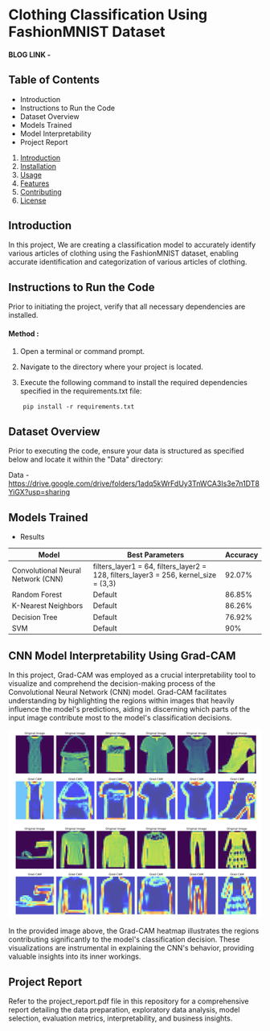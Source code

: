 # Clothing Classification Using FashionMNIST Dataset

#### BLOG LINK - 

## Table of Contents
- Introduction
- Instructions to Run the Code
- Dataset Overview
- Models Trained
- Model Interpretability 
- Project Report

1. [Introduction](#introduction)
2. [Installation](#installation)
3. [Usage](#usage)
4. [Features](#features)
5. [Contributing](#contributing)
6. [License](#license)

## Introduction <a name="introduction"></a>
In this project, We are creating a classification model to accurately identify various articles of clothing using the FashionMNIST dataset, enabling accurate identification and categorization of various articles of clothing.

##  Instructions to Run the Code

Prior to initiating the project, verify that all necessary dependencies are installed.

  #### Method : 
1. Open a terminal or command prompt.

2. Navigate to the directory where your project is located.

3. Execute the following command to install the required dependencies specified in the requirements.txt file:

```
    pip install -r requirements.txt
```

##  Dataset Overview

Prior to executing the code, ensure your data is structured as specified below and locate it within the "Data" directory:

Data - https://drive.google.com/drive/folders/1adq5kWrFdUy3TnWCA3Is3e7n1DT8YiGX?usp=sharing

## Models Trained 

- Results 


| Model                 | Best Parameters                           | Accuracy |
|-----------------------|-------------------------------------------|----------|
| Convolutional Neural Network (CNN) | filters_layer1 = 64, filters_layer2 = 128, filters_layer3 = 256, kernel_size = (3,3)  | 92.07%   |
| Random Forest         | Default        | 86.85%   |
| K-Nearest Neighbors   | Default        | 86.26%   |
| Decision Tree         | Default        | 76.92%   |
| SVM         | Default        | 90%   |



##  CNN Model Interpretability Using Grad-CAM

In this project, Grad-CAM was employed as a crucial interpretability tool to visualize and comprehend the decision-making process of the Convolutional Neural Network (CNN) model. Grad-CAM facilitates understanding by highlighting the regions within images that heavily influence the model's predictions, aiding in discerning which parts of the input image contribute most to the model's classification decisions.

![Alt Text](Images/img1.png)
![Alt Text](Images/img2.png)


In the provided image above, the Grad-CAM heatmap illustrates the regions contributing significantly to the model's classification decision. These visualizations are instrumental in explaining the CNN's behavior, providing valuable insights into its inner workings.



## Project Report 

Refer to the project_report.pdf file in this repository for a comprehensive report detailing the data preparation, exploratory data analysis, model selection, evaluation metrics, interpretability, and business insights.

